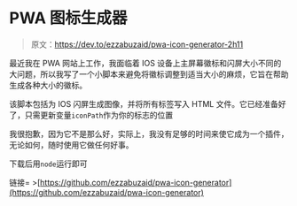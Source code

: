 # PWA 图标生成器

> 原文：<https://dev.to/ezzabuzaid/pwa-icon-generator-2h11>

最近我在 PWA 网站上工作，我面临着 IOS 设备上主屏幕徽标和闪屏大小不同的大问题，所以我写了一个小脚本来避免将徽标调整到适当大小的麻烦，它旨在帮助生成各种大小的徽标。

该脚本包括为 IOS 闪屏生成图像，并将所有标签写入 HTML 文件。它已经准备好了，只需更新变量`iconPath`作为你的标志的位置

我很抱歉，因为它不是那么好，实际上，我没有足够的时间来使它成为一个插件，无论如何，随时使用它做任何好事。

下载后用`node`运行即可

链接= >[https://github.com/ezzabuzaid/pwa-icon-generator](https://github.com/ezzabuzaid/pwa-icon-generator)